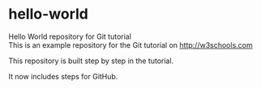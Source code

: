 # hello-world
Hello World repository for Git tutorial  
This is an example repository for the Git tutorial on http://w3schools.com  

This repository is built step by step in the tutorial.  

It now includes steps for GitHub.
